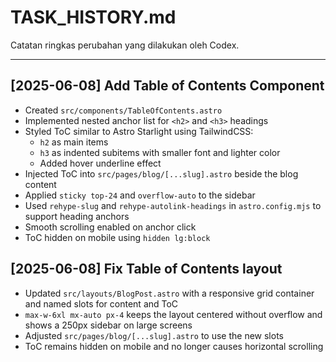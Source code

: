 # TASK_HISTORY.md

Catatan ringkas perubahan yang dilakukan oleh Codex.

---

## [2025-06-08] Add Table of Contents Component
- Created `src/components/TableOfContents.astro`
- Implemented nested anchor list for `<h2>` and `<h3>` headings
- Styled ToC similar to Astro Starlight using TailwindCSS:
  - `h2` as main items
  - `h3` as indented subitems with smaller font and lighter color
  - Added hover underline effect
- Injected ToC into `src/pages/blog/[...slug].astro` beside the blog content
- Applied `sticky top-24` and `overflow-auto` to the sidebar
- Used `rehype-slug` and `rehype-autolink-headings` in `astro.config.mjs` to support heading anchors
- Smooth scrolling enabled on anchor click
- ToC hidden on mobile using `hidden lg:block`

## [2025-06-08] Fix Table of Contents layout
- Updated `src/layouts/BlogPost.astro` with a responsive grid container and named
  slots for content and ToC
- `max-w-6xl mx-auto px-4` keeps the layout centered without overflow and shows a
  250px sidebar on large screens
- Adjusted `src/pages/blog/[...slug].astro` to use the new slots
- ToC remains hidden on mobile and no longer causes horizontal scrolling
